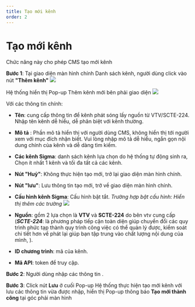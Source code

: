 ```yaml
---
title: Tạo mới kênh
order: 2
---
```


# Tạo mới kênh
Chức năng này cho phép CMS tạo mới kênh

 **Bước 1**: Tại giao diện màn hình chính Danh sách kênh, người dùng click vào nút **"Thêm kênh"** ![](..\images\Add_Channel.png)

Hệ thống hiển thị Pop-up Thêm kênh mới bên phải giao diện ![](..\images\Pop-up_Add_Channel.png)

 Với các thông tin chính:

 * **Tên**: cung cấp thông tin để kênh phát sóng lấy nguồn từ VTV/SCTE-224. Nhập tên kênh dễ hiểu, dễ phân biệt với kênh thường.

 * **Mô tả** : Phần mô tả hiển thị với người dùng CMS, không hiển thị tới người xem với mục đích nhận biết. Vui lòng nhập mô tả dễ hiểu, ngắn gọn nội dung chính của kênh và dễ dàng tìm kiếm.

 * **Các kênh Sigma**: danh sách kênh lựa chọn do hệ thống tự động sinh ra, Chọn ít nhất 1 kênh và tối đa tất cả các kênh.

 * **Nút "Huỷ"**: Không thực hiện tạo mới, trở lại giao diện màn hình chính.

 * **Nút "lưu"**: Lưu thông tin tạo mới, trở về giao diện màn hình chính.

 * **Cấu hình kênh Sigma**: Cấu hình bật tắt. *Trường hợp bật cấu hình: Hiển thị thêm các trường* ![](..\images\Enable_Add_Channel.png)

  - **Nguồn**: gồm 2 lựa chọn là **VTV** và **SCTE-224** do bên vtv cung cấp (***SCTE-224***: là phương pháp tiếp cận toàn diện giúp chuyển đổi các quy trình phức tạp thành quy trình công việc có thể quản lý được, kiểm soát chi tiết hơn về phát lại giúp bạn tập trung vào chất lượng nội dung của mình, ).

 - **ID chương trình**: mã của kênh.

 - **Mã API**: token để truy cập.

**Bước 2**: Người dùng nhập các thông tin .

**Bước 3**:  Click nút **Lưu** ở cuối Pop-up Hệ thống thực hiện tạo mới kênh với lưu các thông tin vừa được nhập, hiển thị Pop-up thông báo **Tạo mới thành công** tại góc phải màn hình

